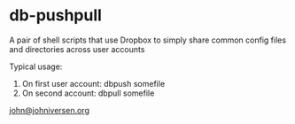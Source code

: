# db-pushpull
A pair of shell scripts that use Dropbox to simply share common config files and directories across user accounts

Typical usage:
1. On first user account: dbpush somefile
2. On second account: dbpull somefile

john@johniversen.org
